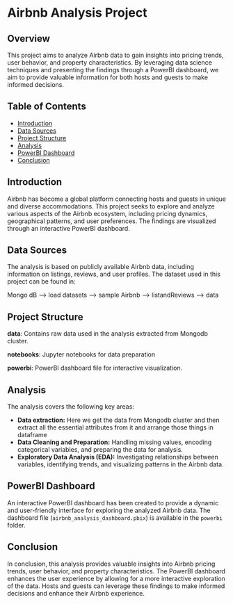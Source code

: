 # Airbnb Analysis Project

## Overview

This project aims to analyze Airbnb data to gain insights into pricing trends, user behavior, and property characteristics. By leveraging data science techniques and presenting the findings through a PowerBI dashboard, we aim to provide valuable information for both hosts and guests to make informed decisions.

## Table of Contents

* [Introduction](#introduction)
* [Data Sources](#data-sources)
* [Project Structure](#project-structure)
* [Analysis](#analysis)
* [PowerBI Dashboard](#powerbi-dashboard)
* [Conclusion](#conclusion)


## Introduction

Airbnb has become a global platform connecting hosts and guests in unique and diverse accommodations. This project seeks to explore and analyze various aspects of the Airbnb ecosystem, including pricing dynamics, geographical patterns, and user preferences. The findings are visualized through an interactive PowerBI dashboard.

## Data Sources

The analysis is based on publicly available Airbnb data, including information on listings, reviews, and user profiles. The dataset used in this project can be found in:

Mongo dB --> load datasets --> sample Airbnb --> listandReviews --> data

## Project Structure

**data**: Contains raw data used in the analysis extracted from Mongodb cluster.

**notebooks**: Jupyter notebooks for data preparation

**powerbi**: PowerBI dashboard file for interactive visualization.


## Analysis

The analysis covers the following key areas:

* **Data extraction:** Here we get the data from Mongodb cluster and then extract all the essential attributes from it and arrange those things in dataframe
* **Data Cleaning and Preparation:** Handling missing values, encoding categorical variables, and preparing the data for analysis.
* **Exploratory Data Analysis (EDA):** Investigating relationships between variables, identifying trends, and visualizing patterns in the Airbnb data.


## PowerBI Dashboard

An interactive PowerBI dashboard has been created to provide a dynamic and user-friendly interface for exploring the analyzed Airbnb data. The dashboard file (`airbnb_analysis_dashboard.pbix`) is available in the `powerbi` folder.

## Conclusion

In conclusion, this analysis provides valuable insights into Airbnb pricing trends, user behavior, and property characteristics. The PowerBI dashboard enhances the user experience by allowing for a more interactive exploration of the data. Hosts and guests can leverage these findings to make informed decisions and enhance their Airbnb experience.
